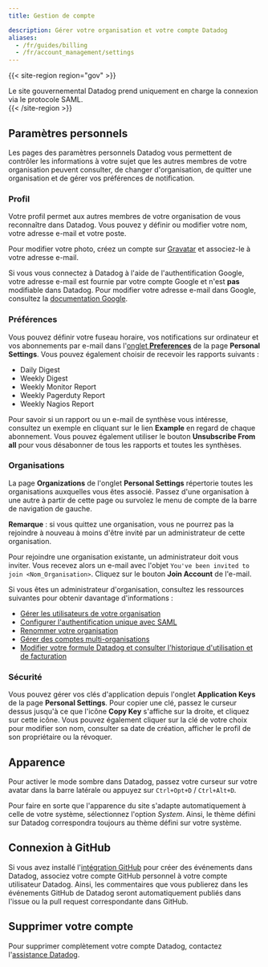 ```yaml
---
title: Gestion de compte

description: Gérer votre organisation et votre compte Datadog
aliases:
  - /fr/guides/billing
  - /fr/account_management/settings
---
```

{{< site-region region="gov" >}}
<div class="alert alert-warning">Le site gouvernemental Datadog prend uniquement en charge la connexion via le protocole SAML.</div>
{{< /site-region >}}

## Paramètres personnels

Les pages des paramètres personnels Datadog vous permettent de contrôler les informations à votre sujet que les autres membres de votre organisation peuvent consulter, de changer d'organisation, de quitter une organisation et de gérer vos préférences de notification.

### Profil

Votre profil permet aux autres membres de votre organisation de vous reconnaître dans Datadog. Vous pouvez y définir ou modifier votre nom, votre adresse e-mail et votre poste.

Pour modifier votre photo, créez un compte sur [Gravatar][1] et associez-le à votre adresse e-mail.

Si vous vous connectez à Datadog à l'aide de l'authentification Google, votre adresse e-mail est fournie par votre compte Google et n'est **pas** modifiable dans Datadog. Pour modifier votre adresse e-mail dans Google, consultez la [documentation Google][2].

### Préférences

Vous pouvez définir votre fuseau horaire, vos notifications sur ordinateur et vos abonnements par e-mail dans l'[onglet **Preferences**][3] de la page **Personal Settings**. Vous pouvez également choisir de recevoir les rapports suivants :

* Daily Digest
* Weekly Digest
* Weekly Monitor Report
* Weekly Pagerduty Report
* Weekly Nagios Report

Pour savoir si un rapport ou un e-mail de synthèse vous intéresse, consultez un exemple en cliquant sur le lien **Example** en regard de chaque abonnement. Vous pouvez également utiliser le bouton **Unsubscribe From all** pour vous désabonner de tous les rapports et toutes les synthèses.

### Organisations

La page **Organizations** de l'onglet **Personal Settings** répertorie toutes les organisations auxquelles vous êtes associé. Passez d'une organisation à une autre à partir de cette page ou survolez le menu de compte de la barre de navigation de gauche.

**Remarque** : si vous quittez une organisation, vous ne pourrez pas la rejoindre à nouveau à moins d'être invité par un administrateur de cette organisation.

Pour rejoindre une organisation existante, un administrateur doit vous inviter. Vous recevez alors un e-mail avec l'objet `You've been invited to join <Nom_Organisation>`. Cliquez sur le bouton **Join Account** de l'e-mail.

Si vous êtes un administrateur d'organisation, consultez les ressources suivantes pour obtenir davantage d'informations :

* [Gérer les utilisateurs de votre organisation][4]
* [Configurer l'authentification unique avec SAML][5]
* [Renommer votre organisation][6]
* [Gérer des comptes multi-organisations][7]
* [Modifier votre formule Datadog et consulter l'historique d'utilisation et de facturation][8]

### Sécurité

Vous pouvez gérer vos clés d'application depuis l'onglet **Application Keys** de la page **Personal Settings**. Pour copier une clé, passez le curseur dessus jusqu'à ce que l'icône **Copy Key** s'affiche sur la droite, et cliquez sur cette icône. Vous pouvez également cliquer sur la clé de votre choix pour modifier son nom, consulter sa date de création, afficher le profil de son propriétaire ou la révoquer.
## Apparence

Pour activer le mode sombre dans Datadog, passez votre curseur sur votre avatar dans la barre latérale ou appuyez sur `Ctrl+Opt+D` / `Ctrl+Alt+D`.

Pour faire en sorte que l'apparence du site s'adapte automatiquement à celle de votre système, sélectionnez l'option *System*. Ainsi, le thème défini sur Datadog correspondra toujours au thème défini sur votre système.

## Connexion à GitHub

Si vous avez installé l'[intégration GitHub][9] pour créer des événements dans Datadog, associez votre compte GitHub personnel à votre compte utilisateur Datadog. Ainsi, les commentaires que vous publierez dans les événements GitHub de Datadog seront automatiquement publiés dans l'issue ou la pull request correspondante dans GitHub.

## Supprimer votre compte

Pour supprimer complètement votre compte Datadog, contactez l'[assistance Datadog][10].

[1]: https://gravatar.com
[2]: https://support.google.com/accounts/answer/19870?hl=en
[3]: https://app.datadoghq.com/account/preferences
[4]: /fr/account_management/users/
[5]: /fr/account_management/saml/
[6]: /fr/account_management/org_settings/#change-your-organization-name
[7]: /fr/account_management/multi_organization/
[8]: /fr/account_management/org_settings/
[9]: /fr/integrations/github/
[10]: /fr/help/
